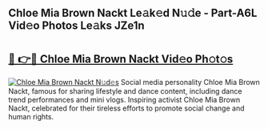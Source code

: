 ## Chloe Mia Brown Nackt Le𝚊k𝚎d N𝚞𝚍e - Part-A6L Vid𝚎o Photos Le𝚊ks JZe1n

# <h2><a href="http://fb1bln8.evod.top/?m=Chloe+Mia+Brown+Nackt">🔗 👉🔴 Chloe Mia Brown Nackt Vid𝚎o Ph𝚘t𝚘s</a></h2>

[![Chloe Mia Brown Nackt N𝚞d𝚎s](https://i.imgur.com/8V9OHl7.gif)](http://fb1bln8.evod.top/?m=Chloe+Mia+Brown+Nackt)
Social media personality Chloe Mia Brown Nackt, famous for sharing lifestyle and dance content, including dance trend performances and mini vlogs. Inspiring activist Chloe Mia Brown Nackt, celebrated for their tireless efforts to promote social change and human rights. 
